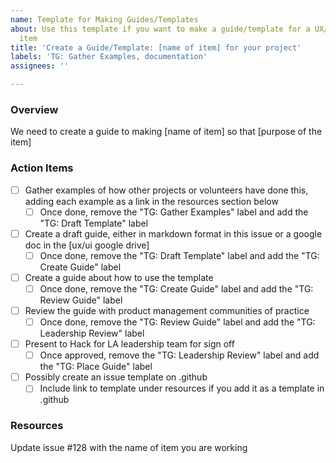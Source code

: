 ```yaml
---
name: Template for Making Guides/Templates
about: Use this template if you want to make a guide/template for a UX/UI
  item
title: 'Create a Guide/Template: [name of item] for your project'
labels: 'TG: Gather Examples, documentation'
assignees: ''

---
```


### Overview
We need to create a guide to making [name of item] so that [purpose of the item]

### Action Items
- [ ] Gather examples of how other projects or volunteers have done this, adding each example as a link in the resources section below
   - [ ] Once done, remove the "TG: Gather Examples" label and add the "TG: Draft Template" label
- [ ] Create a draft guide, either in markdown format in this issue or a google doc in the [ux/ui google drive]
    - [ ] Once done, remove the "TG: Draft Template" label and add the "TG: Create Guide" label
- [ ] Create a guide about how to use the template 
   - [ ] Once done, remove the "TG: Create Guide" label and add the "TG: Review Guide" label
- [ ] Review the guide with product management communities of practice
   - [ ] Once done, remove the "TG: Review Guide" label and add the "TG: Leadership Review" label
- [ ] Present to Hack for LA leadership team for sign off
   - [ ] Once approved, remove the "TG: Leadership Review" label and add the "TG: Place Guide" label
- [ ] Possibly create an issue template on .github 
   - [ ] Include link to template under resources if you add it as a template in .github

### Resources
Update issue #128 with the name of item you are working
